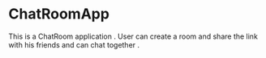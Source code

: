 # ChatRoomApp
This is a ChatRoom application . User can create a room and share the link with his friends and can chat together . 
